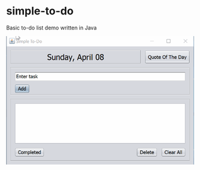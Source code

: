 # simple-to-do
Basic to-do list demo written in Java

<img src="https://raw.githubusercontent.com/hagenlogan/simple-to-do/master/img/SimpleToDoV2.gif" width="500">





